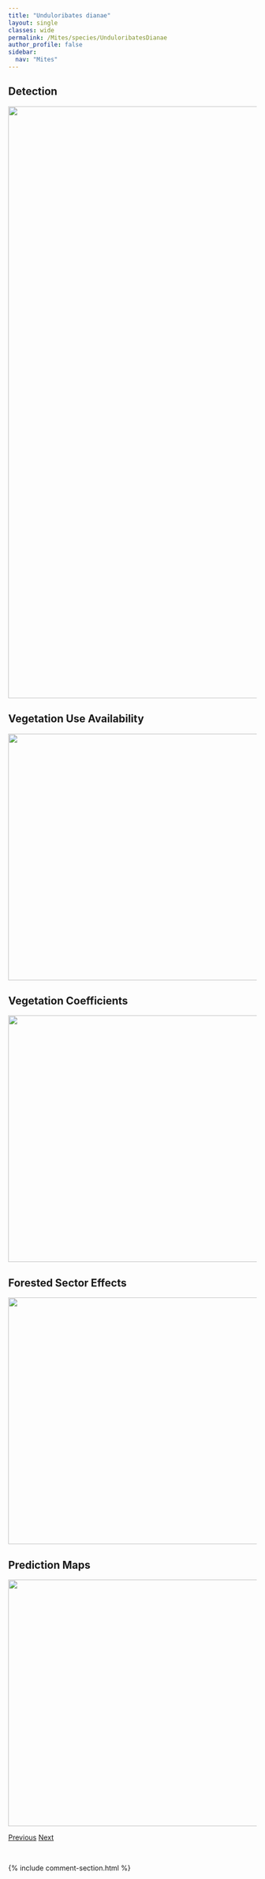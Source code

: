 ```yaml
---
title: "Unduloribates dianae"
layout: single
classes: wide
permalink: /Mites/species/UnduloribatesDianae
author_profile: false
sidebar:
  nav: "Mites"
---
```


<h2>Detection</h2>

<a href="https://drive.google.com/uc?export=view&id=1QCxBqYX7hbh3hJmSHPsFjwHovUvFJoiT">
<img src="https://drive.google.com/uc?export=view&id=1QCxBqYX7hbh3hJmSHPsFjwHovUvFJoiT" height = "1200" width = "800">
</a>


<h2>Vegetation Use Availability</h2>

<a href="https://drive.google.com/uc?export=view&id=1FIvDzjPn5D0-o-QkmC_fcGU9PNOHvHct">
<img src="https://drive.google.com/uc?export=view&id=1FIvDzjPn5D0-o-QkmC_fcGU9PNOHvHct" height = "500" width = "1000">
</a>


<h2>Vegetation Coefficients</h2>

<a href="https://drive.google.com/uc?export=view&id=1QqarS4gzpkxSTKScxoZ5YnsAgMTAXNtH">
<img src="https://drive.google.com/uc?export=view&id=1QqarS4gzpkxSTKScxoZ5YnsAgMTAXNtH" height = "500" width = "1000">
</a>


<h2>Forested Sector Effects</h2>

<a href="https://drive.google.com/uc?export=view&id=1k4NhuxhLiDXbk5G8g-IosRnW1Z3pAdJn">
<img src="https://drive.google.com/uc?export=view&id=1k4NhuxhLiDXbk5G8g-IosRnW1Z3pAdJn" height = "500" width = "1000">
</a>


<h2>Prediction Maps</h2>

<a href="https://drive.google.com/uc?export=view&id=1mTIVcCvK9MGQb65rgKTdtmsXcDJYDnUc">
<img src="https://drive.google.com/uc?export=view&id=1mTIVcCvK9MGQb65rgKTdtmsXcDJYDnUc" height = "500" width = "1000">
</a>


<a href="/DevelopmentWebsite/Mites/species/TrimalaconothrusSp4DEW" class="pagination--pager" title="Trimalaconothrus sp. 4 DEW">Previous</a> <a href="/DevelopmentWebsite/Mites/species/VeloppiaKananaskis" class="pagination--pager" title="Veloppia kananaskis">Next</a>

<p>&nbsp;</p>

{% include comment-section.html %}
